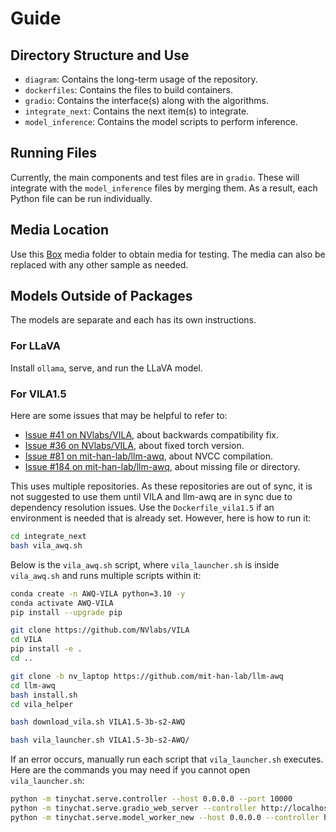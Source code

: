 # Guide

## Directory Structure and Use

- `diagram`: Contains the long-term usage of the repository.
- `dockerfiles`: Contains the files to build containers.
- `gradio`: Contains the interface(s) along with the algorithms.
- `integrate_next`: Contains the next item(s) to integrate.
- `model_inference`: Contains the model scripts to perform inference.

## Running Files

Currently, the main components and test files are in `gradio`. These will integrate with the `model_inference` files by merging them. As a result, each Python file can be run individually.

## Media Location

Use this [Box](https://anl.app.box.com/folder/276406989371) media folder to obtain media for testing. The media can also be replaced with any other sample as needed.

## Models Outside of Packages

The models are separate and each has its own instructions.

### For LLaVA

Install `ollama`, serve, and run the LLaVA model.

### For VILA1.5

Here are some issues that may be helpful to refer to:

- [Issue #41 on NVlabs/VILA](https://github.com/NVlabs/VILA/issues/41), about backwards compatibility fix.
- [Issue #36 on NVlabs/VILA](https://github.com/NVlabs/VILA/issues/36), about fixed torch version.
- [Issue #81 on mit-han-lab/llm-awq](https://github.com/mit-han-lab/llm-awq/issues/81), about NVCC compilation.
- [Issue #184 on mit-han-lab/llm-awq](https://github.com/mit-han-lab/llm-awq/issues/184), about missing file or directory.

This uses multiple repositories. As these repositories are out of sync, it is not suggested to use them until VILA and llm-awq are in sync due to dependency resolution issues. Use the `Dockerfile_vila1.5` if an environment is needed that is already set. However, here is how to run it:

```bash
cd integrate_next
bash vila_awq.sh
```

Below is the `vila_awq.sh` script, where `vila_launcher.sh` is inside `vila_awq.sh` and runs multiple scripts within it:

```bash
conda create -n AWQ-VILA python=3.10 -y
conda activate AWQ-VILA
pip install --upgrade pip

git clone https://github.com/NVlabs/VILA
cd VILA
pip install -e .
cd ..

git clone -b nv_laptop https://github.com/mit-han-lab/llm-awq
cd llm-awq
bash install.sh
cd vila_helper

bash download_vila.sh VILA1.5-3b-s2-AWQ

bash vila_launcher.sh VILA1.5-3b-s2-AWQ/
```

If an error occurs, manually run each script that `vila_launcher.sh` executes. Here are the commands you may need if you cannot open `vila_launcher.sh`:

```bash
python -m tinychat.serve.controller --host 0.0.0.0 --port 10000
python -m tinychat.serve.gradio_web_server --controller http://localhost:10000 --model-list-mode reload --share --auto-pad-image-token
python -m tinychat.serve.model_worker_new --host 0.0.0.0 --controller http://localhost:10000 --port 40000 --worker http://localhost:40000 --model-path <path-to-fp16-hf-model> --quant-path <path-to-awq-checkpoint>
```
